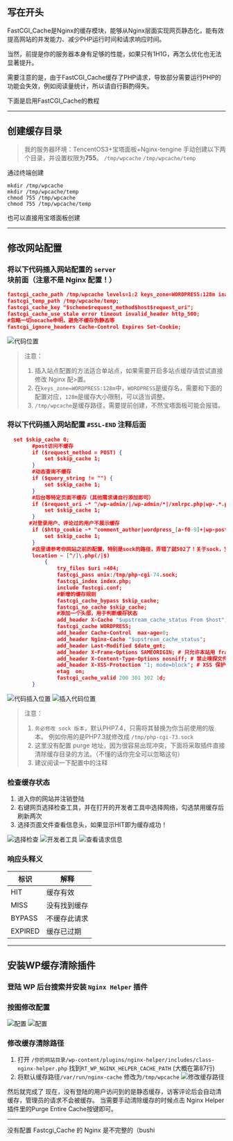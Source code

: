 ## 写在开头
FastCGI_Cache是Nginx的缓存模块，能够从Nginx层面实现网页静态化，能有效提高网站的并发能力、减少PHP运行时间和请求响应时间。

当然，前提是你的服务器本身有足够的性能，如果只有1H1G，再怎么优化也无法显著提升。

需要注意的是，由于FastCGI_Cache缓存了PHP请求，导致部分需要运行PHP的功能会失效，例如阅读量统计，所以请自行斟酌得失。

下面是启用FastCGI_Cache的教程

---

## 创建缓存目录
> 我的服务器环境：TencentOS3+宝塔面板+Nginx-tengine
手动创建以下两个目录，并设置权限为**755**。
`/tmp/wpcache`
`/tmp/wpcache/temp`

通过终端创建
```
mkdir /tmp/wpcache
mkdir /tmp/wpcache/temp
chmod 755 /tmp/wpcache
chmod 755 /tmp/wpcache/temp
```
也可以直接用宝塔面板创建

---

## 修改网站配置
### 将以下代码插入网站配置的 `server` 块前面（注意不是 Nginx 配置！）

```json
fastcgi_cache_path /tmp/wpcache levels=1:2 keys_zone=WORDPRESS:128m inactive=1d max_size=1G;
fastcgi_temp_path /tmp/wpcache/temp;
fastcgi_cache_key "$scheme$request_method$host$request_uri";
fastcgi_cache_use_stale error timeout invalid_header http_500;
#忽略一切nocache申明，避免不缓存伪静态等
fastcgi_ignore_headers Cache-Control Expires Set-Cookie;
```
![代码位置](https://img2.moeblog.vip/images/Ualg.png)

>注意：
>1. 插入站点配置的方法适合单站点，如果需要开启多站点缓存请尝试直接修改 Nginx 配>置。
>2. 在`keys_zone=WORDPRESS:128m`中，`WORDPRESS`是缓存名，需要和下面的配置对应，`128m`是缓存大小限制，可以适当调整。
>3. `/tmp/wpcache`是缓存路径，需要提前创建，不然宝塔面板可能会报错。

### 将以下代码插入网站配置 `#SSL-END` 注释后面

```json
  set $skip_cache 0;
        #post访问不缓存
        if ($request_method = POST) {
            set $skip_cache 1;
        }  
        #动态查询不缓存
        if ($query_string != "") {
            set $skip_cache 1;
        }  
        #后台等特定页面不缓存（其他需求请自行添加即可）
        if ($request_uri ~* "/wp-admin/|/wp-admin/*|/xmlrpc.php|wp-.*.php|/feed|/rss|index.php|sitemap(_index)?.xml") {
            set $skip_cache 1;
        }  
       #对登录用户、评论过的用户不展示缓存
        if ($http_cookie ~* "comment_author|wordpress_[a-f0-9]+|wp-postpass|wordpress_no_cache|wordpress_logged_in") {
            set $skip_cache 1;
        }
        #这里请参考你网站之前的配置，特别是sock的路径，弄错了就502了！关于sock，宝塔面板的在/www/server/php/你的php版本/etc/php-fpm.conf中有配置路径宝塔面板的sock
        location ~ [^/]\.php(/|$)
            {
                try_files $uri =404;
                fastcgi_pass unix:/tmp/php-cgi-74.sock;
                fastcgi_index index.php;
                include fastcgi.conf;  
                #新增的缓存规则
                fastcgi_cache_bypass $skip_cache;
                fastcgi_no_cache $skip_cache;
                #添加一个头部，用于判断缓存状态
                add_header X-Cache "$upstream_cache_status From $host";
                fastcgi_cache WORDPRESS;
                add_header Cache-Control  max-age=0;
                add_header Nginx-Cache "$upstream_cache_status";
                add_header Last-Modified $date_gmt;
                add_header X-Frame-Options SAMEORIGIN; # 只允许本站用 frame 来嵌套
                add_header X-Content-Type-Options nosniff; # 禁止嗅探文件类型
                add_header X-XSS-Protection "1; mode=block"; # XSS 保护
                etag  on;
                fastcgi_cache_valid 200 301 302 1d;
        }
```

![代码插入位置](https://img2.moeblog.vip/images/b1cz.png)
![插入代码位置](https://img2.moeblog.vip/images/bYOC.png)

>注意：
>1. `务必修改 sock 版本`，默认PHP7.4，只需将其替换为你当前使用的版本。
例如你用的是PHP7.3就修改成 `/tmp/php-cgi-73.sock`
>2. 这里没有配置 purge 地址，因为很容易出现冲突，下面将采取插件直接清除缓存目录的方法。（不懂的话你完全可以忽略这句）
>3. 建议阅读一下配置中的注释

### 检查缓存状态
1. 进入你的网站并注销登陆
2. 右键网页选择检查工具，并在打开的开发者工具中选择网络，勾选禁用缓存后刷新两次
3. 选择页面文件查看信息头，如果显示HIT即为缓存成功！

![选择检查](https://img2.moeblog.vip/images/b3Gx.jpg)
![开发者工具](https://img2.moeblog.vip/images/bKiG.png)
![查看请求信息](https://img2.moeblog.vip/images/bfV8.png)

### 响应头释义
|标识|解释|
|-------|------|
|HIT    |缓存有效|
|MISS   |没有找到缓存|
|BYPASS |不缓存此请求|
|EXPIRED|缓存已过期|

---

## 安装WP缓存清除插件

### 登陆 WP 后台搜索并安装 `Nginx Helper` 插件
### 按图修改配置
![配置](https://img2.moeblog.vip/images/bI4H.png)
![配置](https://img2.moeblog.vip/images/bMEW.png)
### 修改缓存清除路径
1. 打开 `/你的网站目录/wp-content/plugins/nginx-helper/includes/class-nginx-helper.php`
找到`RT_WP_NGINX_HELPER_CACHE_PATH`
(大概在第87行)
2. 将默认缓存路径`/var/run/nginx-cache`
修改为`/tmp/wpcache`
![修改缓存路径](https://img2.moeblog.vip/images/bPlA.png)

然后就完成了
现在，没有登陆的用户访问到的是静态缓存，访客评论后会自动清缓存，管理员的请求不会被缓存。
当需要手动清除缓存的时候点击 Nginx Helper 插件里的Purge Entire Cache按键即可。

---
没有配置 Fastcgi_Cache 的 Nginx 是不完整的（bushi
